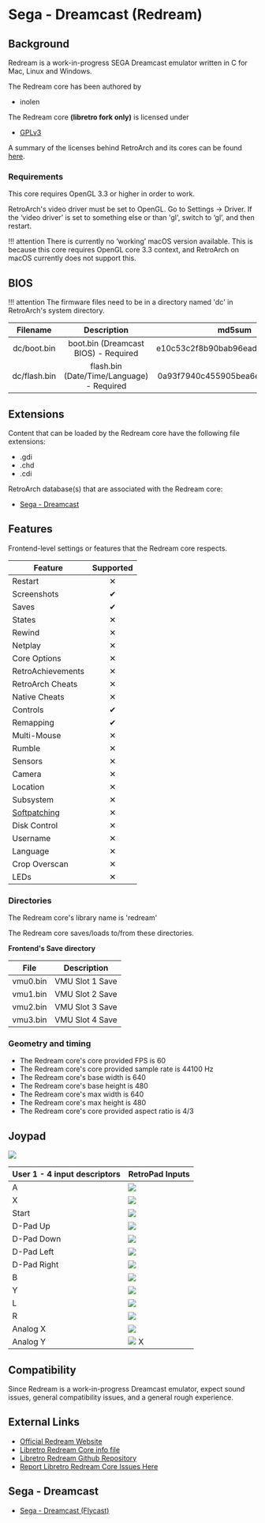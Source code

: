 # Sega - Dreamcast (Redream)

## Background

Redream is a work-in-progress SEGA Dreamcast emulator written in C for Mac, Linux and Windows.

The Redream core has been authored by

- inolen

The Redream core **(libretro fork only)** is licensed under

- [GPLv3](https://github.com/libretro/redream/blob/master/LICENSE.txt)

A summary of the licenses behind RetroArch and its cores can be found [here](../development/licenses.md).

### Requirements

This core requires OpenGL 3.3 or higher in order to work.

RetroArch's video driver must be set to OpenGL. Go to Settings -> Driver. If the ‘video driver’ is set to something else or than 'gl', switch to ‘gl’, and then restart.

!!! attention
	There is currently no ‘working’ macOS version available. This is because this core requires OpenGL core 3.3 context, and RetroArch on macOS currently does not support this.

## BIOS

!!! attention
	The firmware files need to be in a directory named 'dc' in RetroArch's system directory.

| Filename     | Description                               |              md5sum              |
|:------------:|:-----------------------------------------:|:--------------------------------:|
| dc/boot.bin  | boot.bin (Dreamcast BIOS) - Required      | e10c53c2f8b90bab96ead2d368858623 |
| dc/flash.bin | flash.bin (Date/Time/Language) - Required | 0a93f7940c455905bea6e392dfde92a4 |

## Extensions

Content that can be loaded by the Redream core have the following file extensions:

- .gdi
- .chd
- .cdi

RetroArch database(s) that are associated with the Redream core:

- [Sega - Dreamcast](https://github.com/libretro/libretro-database/blob/master/rdb/Sega%20-%20Dreamcast.rdb)

## Features

Frontend-level settings or features that the Redream core respects.

| Feature           | Supported |
|-------------------|:---------:|
| Restart           | ✕         |
| Screenshots       | ✔         |
| Saves             | ✔         |
| States            | ✕         |
| Rewind            | ✕         |
| Netplay           | ✕         |
| Core Options      | ✕         |
| RetroAchievements | ✕         |
| RetroArch Cheats  | ✕         |
| Native Cheats     | ✕         |
| Controls          | ✔         |
| Remapping         | ✔         |
| Multi-Mouse       | ✕         |
| Rumble            | ✕         |
| Sensors           | ✕         |
| Camera            | ✕         |
| Location          | ✕         |
| Subsystem         | ✕         |
| [Softpatching](../guides/softpatching.md) | ✕         |
| Disk Control      | ✕         |
| Username          | ✕         |
| Language          | ✕         |
| Crop Overscan     | ✕         |
| LEDs              | ✕         |

### Directories

The Redream core's library name is 'redream'

The Redream core saves/loads to/from these directories.

**Frontend's Save directory**

| File     | Description     |
|:--------:|:---------------:|
| vmu0.bin | VMU Slot 1 Save |
| vmu1.bin | VMU Slot 2 Save |
| vmu2.bin | VMU Slot 3 Save |
| vmu3.bin | VMU Slot 4 Save |

### Geometry and timing

- The Redream core's core provided FPS is 60
- The Redream core's core provided sample rate is 44100 Hz
- The Redream core's base width is 640
- The Redream core's base height is 480
- The Redream core's max width is 640
- The Redream core's max height is 480
- The Redream core's core provided aspect ratio is 4/3

## Joypad

![](../image/controller/dc.png)

| User 1 - 4 input descriptors | RetroPad Inputs                               |
|------------------------------|-----------------------------------------------|
| A                            | ![](../image/retropad/retro_b.png)            |
| X                            | ![](../image/retropad/retro_y.png)            |
| Start                        | ![](../image/retropad/retro_start.png)        |
| D-Pad Up                     | ![](../image/retropad/retro_dpad_up.png)      |
| D-Pad Down                   | ![](../image/retropad/retro_dpad_down.png)    |
| D-Pad Left                   | ![](../image/retropad/retro_dpad_left.png)    |
| D-Pad Right                  | ![](../image/retropad/retro_dpad_right.png)   |
| B                            | ![](../image/retropad/retro_a.png)            |
| Y                            | ![](../image/retropad/retro_a.png)            |
| L                            | ![](../image/retropad/retro_l2.png)           |
| R                            | ![](../image/retropad/retro_r2.png)           |
| Analog X                     | ![](../image/retropad/retro_r3.png)           |
| Analog Y                     | ![](../image/retropad/retro_left_stick.png) X |

## Compatibility

Since Redream is a work-in-progress Dreamcast emulator, expect sound issues, general compatibility issues, and a general rough experience.

## External Links

- [Official Redream Website](https://redream.io/)
- [Libretro Redream Core info file](https://github.com/libretro/libretro-super/blob/master/dist/info/redream_libretro.info)
- [Libretro Redream Github Repository](https://github.com/libretro/redream)
- [Report Libretro Redream Core Issues Here](https://github.com/libretro/redream/issues)

## Sega - Dreamcast

- [Sega - Dreamcast (Flycast)](flycast.md)
